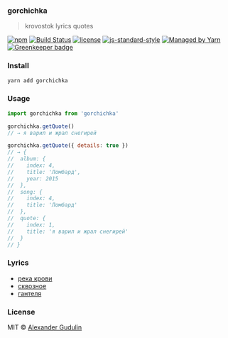 ### gorchichka

> krovostok lyrics quotes

[![npm](https://img.shields.io/npm/v/gorchichka.svg?style=flat-square)](https://www.npmjs.com/package/gorchichka)
[![Build Status](https://img.shields.io/travis/agudulin/gorchichka/master.svg?style=flat-square)](https://travis-ci.org/agudulin/gorchichka)
[![license](https://img.shields.io/npm/l/gorchichka.svg?style=flat-square)](https://github.com/agudulin/gorchichka/blob/master/license)
[![js-standard-style](https://img.shields.io/badge/code%20style-standard-lightgrey.svg?style=flat-square)](http://standardjs.com/)
[![Managed by Yarn](https://img.shields.io/badge/managed%20by-Yarn-2C8EBB.svg?style=flat-square)](https://yarnpkg.com/)
[![Greenkeeper badge](https://badges.greenkeeper.io/agudulin/gorchichka.svg)](https://greenkeeper.io/)

### Install

```sh
yarn add gorchichka
```

### Usage

```js
import gorchichka from 'gorchichka'

gorchichka.getQuote()
// → я варил и жрал снегирей

gorchichka.getQuote({ details: true })
// → {
//  album: {
//    index: 4,
//    title: 'Ломбард',
//    year: 2015
//  },
//  song: {
//    index: 4,
//    title: 'Ломбард'
//  },
//  quote: {
//    index: 1,
//    title: 'я варил и жрал снегирей'
//  }
// }

```

### Lyrics

- [река крови](http://krovostok.ru/lyrics/L01.html)
- [сквозное](http://krovostok.ru/lyrics/skvoznoye/LS01.html)
- [гантеля](http://krovostok.ru/lyrics/gantalya/gan01.html)

### License

MIT © [Alexander Gudulin](http://gudulin.com)
